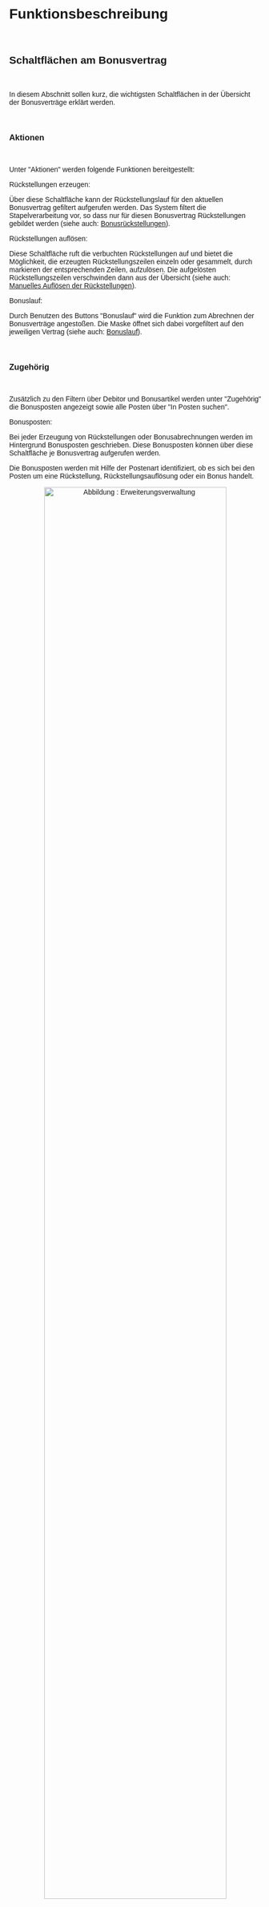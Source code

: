 <style>
body {
    font-family: "Century Gothic", "CenturyGothic", "AppleGothic", sans-serif;
}

@media print {
    body {
        -webkit-hyphens: auto;
        -moz-hyphens: auto;
        -ms-hyphens: auto;
    }
}
</style>


# Funktionsbeschreibung

<br>

## Schaltflächen am Bonusvertrag

<br>

In diesem Abschnitt sollen kurz, die wichtigsten Schaltflächen in der
Übersicht der Bonusverträge erklärt werden.

<br>

### Aktionen

<br>

Unter \"Aktionen\" werden folgende Funktionen bereitgestellt:

<!-- <div style="text-align: center;">
    <img src="../../images/Bonus/Bonus30.png" alt="Abbildung : Erweiterungsverwaltung" style="width: 85%; height: auto;">
    <figcaption>Abbildung 30: Bonus Vertrag - Aktionen </figcaption>
    <br>
</div> -->

Rückstellungen erzeugen:

Über diese Schaltfläche kann der Rückstellungslauf für den aktuellen
Bonusvertrag gefiltert aufgerufen werden. Das System filtert die
Stapelverarbeitung vor, so dass nur für diesen Bonusvertrag
Rückstellungen gebildet werden (siehe auch:
[Bonusrückstellungen](#bonusrückstellungen)).

Rückstellungen auflösen:

Diese Schaltfläche ruft die verbuchten Rückstellungen auf und bietet die
Möglichkeit, die erzeugten Rückstellungszeilen einzeln oder gesammelt,
durch markieren der entsprechenden Zeilen, aufzulösen. Die aufgelösten
Rückstellungszeilen verschwinden dann aus der Übersicht (siehe auch:
[Manuelles Auflösen der
Rückstellungen](#manuelles-auflösen-der-rückstellungen)).

Bonuslauf:

Durch Benutzen des Buttons \"Bonuslauf\" wird die Funktion zum Abrechnen
der Bonusverträge angestoßen. Die Maske öffnet sich dabei vorgefiltert
auf den jeweiligen Vertrag (siehe auch: [Bonuslauf](#bonuslauf)).

<br>

### Zugehörig

<br>

<!-- <div style="text-align: center;">
    <img src="../../images/Bonus/Bonus31.png" alt="Abbildung : Erweiterungsverwaltung" style="width: 85%; height: auto;">
    <figcaption>Abbildung 31: Bonus Vertrag - Zugehörig </figcaption>
    <br>
</div> -->

Zusätzlich zu den Filtern über Debitor und Bonusartikel werden unter
\"Zugehörig\" die Bonusposten angezeigt sowie alle Posten über \"In
Posten suchen\".

Bonusposten:

Bei jeder Erzeugung von Rückstellungen oder Bonusabrechnungen werden im
Hintergrund Bonusposten geschrieben. Diese Bonusposten können über diese
Schaltfläche je Bonusvertrag aufgerufen werden.

Die Bonusposten werden mit Hilfe der Postenart identifiziert, ob es sich
bei den Posten um eine Rückstellung, Rückstellungsauflösung oder ein
Bonus handelt. <br>

<div style="text-align: center;">
    <img src="../../images/Bonus/Bonus32.png" alt="Abbildung : Erweiterungsverwaltung" style="width: 85%; height: auto;">
    <figcaption>Abbildung 28: Bonusposten </figcaption>
    <br>
</div>

Beschreibung der einzelnen Felder der Bonuspostenübersicht: <br>

| Feld                               | Beschreibung                                                                                                                                                                                                                                                                                                                                                                                                                                     |
|------------------------------------|-------------------------------------------------------------------------------------------------------------------------------------------------------------------------------------------------------------------------------------------------------------------------------------------------------------------------------------------------------------------------------------------------------------------------------------------------|
| Lfd. Nr.                           | Dieses Feld identifiziert den Bonusposten mit einer einmaligen, fortlaufenden Nr.                                                                                                                                                                                                                                                                                                                                                                 |
| Vertrag                            | Dieses Feld wird mit der Vertragsnummer der Bonusvereinbarung gefüllt.                                                                                                                                                                                                                                                                                                                                                                            |
| Prozessnr.                         | Beim Anlegen eines Bonusvertrages wird automatisch eine Prozessnr. gezogen. Diese dient zur Identifizierung der gebuchten Sachposten als Bonus bzw. Rückstellung. Es wird die Prozessnr. des jeweiligen Vertrages in die Bonusposten geschrieben.                                                                                                                                                                                                   |
| Postenart                          | Dieses Feld definiert die Art des Postens anhand folgender Optionen:<br>Rückstellung<br>Rückstellungsauflösung<br>Bonusposten                                                                                                                                                                                                                                                                                                                     |
| Bonusvertragszeile                 | Für Bonusposten mit der Postenart „Bonus“ werden in diesem Feld die Zeilennr. der zughörigen Bonusregel erfasst. Anhand dieser Zeilennr. kann identifiziert werden, mit welcher Bonusstaffelung der Bonusposten erstellt wurde.                                                                                                                                                                                                                  |
| Debitor                            | Dieses Feld wird mit dem Debitor aus dem Bonusvertrag gefüllt.                                                                                                                                                                                                                                                                                                                                                                                    |
| Lief. an Code                      | Dieses Feld wird mit dem Lieferkontakt aus dem Bonusvertrag gefüllt.                                                                                                                                                                                                                                                                                                                                                                              |
| Datum                              | Dieses Datumsfeld bezieht sich auf das Buchungsdatum der jeweiligen Sachposten.                                                                                                                                                                                                                                                                                                                                                                   |
| Absatzmenge                        | Hier wird die Menge der einzelnen Belegzeile der Abrechnungsgutschrift eingetragen.                                                                                                                                                                                                                                                                                                                                                                |
| Rechnungsempfänger                 | Dieses Feld wird mit dem Rechnungsempfänger der Bonusvereinbarung gefüllt.  Als Rechnungsempfänger kann auch ein abweichender Debitor hinterlegt werden.                                                                                                                                                                                                                                                                                           |
| Basisbetrag                        | In diesem Feld wird der Basisbetrag (Bemessungsgrundlage) des Quellbeleges erfasst.                                                                                                                                                                                                                                                                                                                                                               |
| berechneter Betrag                 | Dieses Feld zeigt den Betrag auf Basis der berechneten Rückstellungen und Bonusläufe an. Nach der Erstellung der Rückstellung bzw. Bonus im Rückstellungsbuchblatt bzw. Bonusgutschrift können wertmäßige Änderungen vorgenommen werden. Daher muss der errechnete Betrag nicht gleich identisch sein mit dem gebuchten Betrag.                                                                                                                             |
| errechneter Betrag inkl. MwSt.     | In diesem Feld wird der errechnete Betrag inkl. der MwSt. erfasst, wenn der Rechnungsempfänger anhand seiner Stammdateneinrichtung MwSt.-pflichtig ist.                                                                                                                                                                                                                                                                                              |
| gebuchter Betrag                   | Dieses Feld wird erst mit einem Wert gefüllt, wenn die zugehörige Bonusgutschrift bzw. das Rückstellungsbuchblatt verbucht wurde.                                                                                                                                                                                                                                                                                                                   |
| Skontobetrag                       | Dieses Feld beinhaltet den berechneten Skontobetrag.                                                                                                                                                                                                                                                                                                                                                                                              |
| Quellbelegart                      | Dieses Feld gibt an, ob es sich beim Quellbeleg um eine Verkaufsrechnung oder Verkaufsgutschrift handelt.                                                                                                                                                                                                                                                                                                                                         |
| Quellbelegnr.                      | In diesem Feld wird die Belegnr. des Quellbeleges hinterlegt.                                                                                                                                                                                                                                                                                                                                                                                     |
| Quellbelegzeilennr.                | Mit Hilfe dieses Feldes kann die Rechnungszeile bzw. Gutschriftzeile des Quellbeleges identifiziert werden.                                                                                                                                                                                                                                                                                                                                        |
| Bonusbelegtyp                      | Handelt es sich um ein Bonusposten mit der Postenart "Bonus“ wird in diesem Feld „Verkaufsgutschrift“ als Belegart hinterlegt.                                                                                                                                                                                                                                                                                                                    |
| Bonusbelegnummer                   | Handelt es sich um ein Bonusposten mit der Postenart "Bonus" wird in diesem Feld die Belegnr. der Bonusgutschrift erfasst.                                                                                                                                                                                                                                                                                                                        |
| Bonusbelegzeilen                   | Mit Hilfe des Feldes Bonusbelegzeilennr. kann identifiziert werden, in welcher Gutschriftzeile sich dieser Bonusposten in der Bonusgutschrift befindet.                                                                                                                                                                                                                                                                                            |
| Zuweisungsbelegart                 | In diesem Feld wird die Zuweisungsbelegart hinterlegt.                                                                                                                                                                                                                                                                                                                                                                                            |
| Zuweisungsbelegnummer              | Handelt es sich um ein Bonusposten mit der Postenart ‚Bonus‘ wird in diesem Feld die Zuweisungsbelegnummer der Bonusgutschrift erfasst.                                                                                                                                                                                                                                                                                                           |
| Zuweisungsbeleg-zeilennummer       | Mit Hilfe des Feldes Zuweisungsbelegzeilennummer kann identifiziert werden, in welcher Gutschriftzeile sich dieser Bonusposten in der Bonusgutschrift befindet.                                                                                                                                                                                                                                                                                     |
| Sachposten Lfd. Nr.                | Werden die Bonusposten mit der Postenart "Rückstellung" und "Rückstellungsauflösung" gebucht, wird dieses Feld mit der Lfd. Nr. des zugehörigen Sachpostens verknüpft.<br><br>**Hinweis:**<br>Dieses Feld wird nicht bei der Postenart "Bonus" gefüllt. Hier dient die Belegnr. der Bonusgutschrift als Nachweis.                                                                                                                                       |
| Storniert                          | Wird ein Bonusposten mit der Postenart "Rückstellung" durch ein Bonusposten mit der Postenart "Rückstellungsauflösung" aufgelöst, wird im Feld "Storniert" ein Häkchen gesetzt.                                                                                                                                                                                                                                                                     |
| Storniert durch Lfd. Nr.           | Durch die Lfd. Nr. in diesem Feld kann identifiziert werden, mit welchem Bonusposten die Rückstellung aufgelöst wurde.                                                                                                                                                                                                                                                                                                                             |
| Bonusbeleg gelöscht                | Gibt an, ob das Bonusdokument gelöscht wurde. Dies ist möglich, solange die Verkaufsgutschrift der Bonusabrechnung noch nicht gebucht ist.                                                                                                                                                                                                                                                                                                         |

<br>

Posten suchen:

Über \"Posten suchen\" werden wie gewohnt die erstellten Posten und
Belege aufgerufen.

Als Filter gilt hier die \"Prozessnr.\" <br>

<div style="text-align: center;">
    <img src="../../images/Bonus/Bonus33.png" alt="Abbildung : Erweiterungsverwaltung" style="width: 85%; height: auto;">
    <figcaption>Abbildung 29: Posten suchen </figcaption>
</div>

<br>

## Bonusrückstellungen

<br>

Bonusrückstellungen werden monatlich vor der eigentlichen
Bonusabrechnung erstellt. Der Anwender gibt den Zeitraum für die
Rückstellungen ein. Anhand von Filtereinstellungen kann der
Rückstellungslauf auf einzelne Verträge, Debitoren oder
Abrechnungsintervall eingegrenzt werden.

Die Funktion durchläuft alle relevanten Belege. Je Vertrag werden alle
Umsätze aus Rechnungen und Gutschriften der Periode summiert und mit dem
Rückstellungsprozentsatz des Vertrages bewertet bzw. ein Festbetrag je
Vertrag herangezogen.

Über die Suche \"Bonusrückstellungslauf\" erfassen: <br>

<div style="text-align: center;">
    <img src="../../images/Bonus/Bonus34.png" alt="Abbildung : Erweiterungsverwaltung" style="width: 85%; height: auto;">
    <figcaption>Abbildung 30: Bonusrückstellungslauf </figcaption>
</div>

Über die Bonusvertragskarte:

<!-- <div style="text-align: center;">
    <img src="../../images/Bonus/Bonus35.png" alt="Abbildung : Erweiterungsverwaltung" style="width: 85%; height: auto;">
    <figcaption>Abbildung 35: Bonusvertragskarte - Rückstellungen erzeugen </figcaption>
</div> -->

<br>

### Mit Rückstellungsmodus ‚Buchblattzeilen

<br>

Im Fibu-Buchblatt für Bonusrückstellungen, wird je Vertrag eine
Buchungszeile mit dem ermittelten Rückstellungsbetrag, den hinterlegten
Konten aus der Debitorenbuchungsgruppe und der Prozessnr. des Vertrages
erstellt.

Die Buch.-Blattzeilendimension werden entweder aus den Belegzeilen (bei
den Rückstellungsarten % vom Umsatz und Betrag je Einheit) oder aus den
Vertragsdimensionen (bei der Rückstellungsart Betrag in MW) übergeben.
Das Buchblatt wird anschließend manuell gebucht. <br>

<div style="text-align: center;">
    <img src="../../images/Bonus/Bonus36.png" alt="Abbildung : Erweiterungsverwaltung" style="width: 85%; height: auto;">
    <figcaption>Abbildung 31: FiBu Buch.-Blätter Rückstellung </figcaption>
    <br>
</div>

Das Buchblatt wird anschließend manuell gebucht.

Für alle Verträge, die in den Rückstellungen eingegangen sind, wird das
Periodenende in das Feld „Letzte Rückstellung am" in der
Bonusvertragskarte übernommen.

Das Feld ist zu entfernen, wenn der Rückstellungslauf erneut ausgerufen
werden muss. <br>

<div style="text-align: center;">
    <img src="../../images/Bonus/Bonus37.png" alt="Abbildung : Erweiterungsverwaltung" style="width: 85%; height: auto;">
    <figcaption>Abbildung 32: Bonusvertragskarte - letzte Rückstellung am </figcaption>
    <br>
</div>

> [!NOTE]
> Am Bonusvertrag werden mit jedem Aufruf zum Rückstellungslauf, Bonusposten erzeugt, auch wenn diese doppelt aufgerufen werden.


Bei Rückstellungen, welche gebucht wurden, ist das Feld \"Sachposten
lfd. Nummer\" an den Bonusposten entsprechend gefüllt. Nur diese Posten
werden bei der Auflösung der Rückstellungen berücksichtigt. <br>

<div style="text-align: center;">
    <img src="../../images/Bonus/Bonus38.png" alt="Abbildung : Erweiterungsverwaltung" style="width: 85%; height: auto;">
    <figcaption>Abbildung 33: Bonusposten</figcaption>
</div>

<br>

### Mit Rückstellungsmodus‚ Gutschrift

<br>

Bei dieser Variante ist die Verfahrensweise identisch, jedoch entsteht
nach dem Rückstellungslauf kein gefülltes Buchblatt, sondern es wird
eine Gutschrift im System vorerfasst. Das Erzeugen der Rückstellungen
erfolgt dabei über denselben Button \"Rückstellungen erzeugen\". Nach
Angabe des gewünschten Rückstellungszeitraums, werden die Rückstellungen
erzeugt und danach in einer Gutschrift als Zu-/ Abschläge dargestellt.
Als Debitor für die Rückstellungsbildungs- und Auflösungsbelege ist ein
interner statistischer Debitor angelegt werden (siehe auch: [Anlegen des
internen
Debitors](file:///H:\App%20Bonus\Doku%20LIS%20Bonusmodul%20v1.0_2017.docx#_Anlegen_des_internen)),
welcher an der Bonusvertragskarte eingetragen werden muss. Dieser sollte
interne statistische Buchungsgruppen besitzen, die, insofern sie noch
nicht anderweitig benötigt worden sind, angelegt werden müssen.

> [!NOTE]
> Bei dieser Rückstellungsvariante erzeugt das Modul anstelle von Buchblattzeilen; Verkaufsgutschriften mit einem eigenen Nummernkreis. In diesen Gutschriften werden Zu/Abschläge zur Rückstellungsermittlung verwendet. Der Vorteil dieser Variante ist, dass die Zu/Abschlagszeilen Wertposten erzeugen, welche sich auf Artikelbewegungen beziehen.

Die gebildeten Rückstellungen werden im Anschluss an den
Rückstellungslauf in einer Verkaufsgutschrift dargestellt und können
dann verbucht werden.

Prüfen Sie vor dem Verbuchen das Buchungsdatum. Es wird das Arbeitsdatum
vorgeschlagen und muss bei Bedarf geändert werden. <br>

<div style="text-align: center;">
    <img src="../../images/Bonus/Bonus39.png" alt="Abbildung : Erweiterungsverwaltung" style="width: 85%; height: auto;">
    <figcaption>Abbildung 34: Bonusrückstellung - Verkaufsgutschrift </figcaption>
    <br>
</div>

> [!NOTE]
> Sollte hier eine Verkaufsgutschrift erstellt worden sein, welche falsch ist, kann dieser Beleg gelöscht werden. Im Anschluss kann der Rückstellungslauf erneut aufgerufen werden. Das Feld \"letzte Rückstellung am\" ist an der Bonusvertragskarte vorab zu entfernen.

Über die Schaltfläche \"In Posten suchen\" an der Bonusvertragskarte
kann die erstellte Verkaufsgutschrift aufgerufen werden. <br>

<!-- <div style="text-align: center;">
    <img src="../../images/Bonus/Bonus40.png" alt="Abbildung : Erweiterungsverwaltung" style="width: 85%; height: auto;">
    <figcaption>Abbildung 40: In Posten suchen </figcaption>
    <br>
</div> -->

<div style="text-align: center;">
    <img src="../../images/Bonus/Bonus41.png" alt="Abbildung : Erweiterungsverwaltung" style="width: 85%; height: auto;">
    <figcaption>Abbildung 35: Posten suchen </figcaption>
    <br>
</div>

Gutschrift:

<div style="text-align: center;">
    <img src="../../images/Bonus/Bonus42.png" alt="Abbildung : Erweiterungsverwaltung" style="width: 85%; height: auto;">
    <figcaption>Abbildung 36: Gutschrift </figcaption>
</div>

<br>

## Bonuslauf

<br>

Unter Berücksichtigung der Filtereinstellungen im Bonuslauf und dem
Abrechnungsintervall aus der Vertragskarte, werden alle Rechnungs- und
Gutschriftzeilen des Zeitraums herangezogen, welche zusätzlich auf
Relevanz der entsprechenden Vertragsbedingungen (Bonusstaffeln) geprüft
werden. Je Debitor und Lieferadresscode wird eine Bonusgutschrift für
den Bonusempfänger erstellt.

Der Bonus wird in der Belegzeile als Zu-/ Abschläge dargestellt.

Mit den Bonuslauf wird automatisch die Auflösung der Rückstellungen
erstellt.

Der Bonuslauf kann über einen Vertrag gestartet Suche oder die Suche
gestartet werden.

<!-- <div style="text-align: center;">
    <img src="../../images/Bonus/Bonus43.png" alt="Abbildung : Erweiterungsverwaltung" style="width: 85%; height: auto;">
    <figcaption>Abbildung 43: Vertragskarte - Bonuslauf </figcaption>
    <br>
</div> -->

Es wird der Zeitraum zur Berechnung sowie das Buchungsdatum zur
Auflösung der Rückstellungen erfasst. <br>

<div style="text-align: center;">
    <img src="../../images/Bonus/Bonus44.png" alt="Abbildung : Erweiterungsverwaltung" style="width: 85%; height: auto;">
    <figcaption>Abbildung 37: Bonuslauf </figcaption>
</div>

<br>

### Bonuslauf mit Rückstellungsmodus \"Buchblattzeilen\"

<br>

Mit Durchführung des Bonuslaufs werden diese Posten automatisch
storniert, falls dies in der Einrichtung so hinterlegt worden ist. <br>

<div style="text-align: center;">
    <img src="../../images/Bonus/Bonus45.png" alt="Abbildung : Erweiterungsverwaltung" style="width: 85%; height: auto;">
    <figcaption>Abbildung 38: Sachposten zur automatischen Auflösung der Rückstellungen </figcaption>
    <br>
</div>

Die Verkaufsgutschrift für die Bonusabrechnung wird erstellt. <br>

> [!Important]
> Vor dem Buchen der Bonusgutschrift ist das Buchungsdatum zu prüfen. Es wird hier das Arbeitsdatum vorgeschlagen.

<div style="text-align: center;">
    <img src="../../images/Bonus/Bonus46.png" alt="Abbildung : Erweiterungsverwaltung" style="width: 85%; height: auto;">
    <figcaption>Abbildung 39: erstellte Bonus Verkaufsgutschrift </figcaption>
    <br>
</div>

Mit dem Buchen der Rückstellungsauflösung werden die Rückstellungsposten
mit \"Storniert\" gekennzeichnet. <br>

<div style="text-align: center;">
    <img src="../../images/Bonus/Bonus47.png" alt="Abbildung : Erweiterungsverwaltung" style="width: 85%; height: auto;">
    <figcaption>Abbildung 40: Rückstellungsposten mit "Storniert" gekennzeichnet</figcaption>
    <br>
</div>

In der Bonusvertragskarte wird das Datum „Letzte Abrechnung am" gefüllt. <br>

<div style="text-align: center;">
    <img src="../../images/Bonus/Bonus48.png" alt="Abbildung : Erweiterungsverwaltung" style="width: 85%; height: auto;">
    <figcaption>Abbildung 41: Bonusvertragskarte</figcaption>
</div>

<br>

### Bonuslauf mit Rückstellungsmodus \"Gutschrift\"

<br>

Beim Bonuslauf mit Rückstellungsmodus \"Gutschrift\" wird sowohl eine
Verkaufsgutschrift zum Verbuchen der Bonusauszahlung, sowie eine
Verkaufsrechnung erstellt, um die erzeugten Rückstellungen aufzulösen.

Es öffnet sich die Verkaufsgutschrift für die Bonusabrechnung. Als
Bonusabrechnungsbeleg muss die erstellte Verkaufsgutschrift geprüft und
gebucht werden. <br>

<div style="text-align: center;">
    <img src="../../images/Bonus/Bonus49.png" alt="Abbildung : Erweiterungsverwaltung" style="width: 85%; height: auto;">
    <figcaption>Abbildung 42: Verkaufsgutschrift Bonusabrechnung </figcaption>
    <br>
</div>

Die Verkaufsrechnung, zur Auflösung der gebuchten Rückstellungen, wird
mit dem internen Verrechnungsdebitor gefüllt und muss manuell verbucht
werden. <br>

<div style="text-align: center;">
    <img src="../../images/Bonus/Bonus50.png" alt="Abbildung : Erweiterungsverwaltung" style="width: 85%; height: auto;">
    <figcaption>Abbildung 43: Verkaufsrechnung Rückstellungsauflösung </figcaption>
    <br>
</div>

Nachdem die Verkaufsrechnung zur Rückstellungsauflösung verbucht worden
ist, werden die zum Vertrag gehörenden Rückstellungsposten mit
\"Storniert\" gekennzeichnet.

<br>

### Manuelles Auflösen der Rückstellungen

<br>

In manchen Fällen kann es notwendig sein, dass einzelne Rückstellungen
oder Rückstellungen basierend auf einem bestimmten Beleg, schon vor dem
eigentlichen Bonuslauf aufgelöst werden. Dies kann manuell in einem
Vertrag über \"Aktionen\" / \"Rückstellungen auflösen\" vorgenommen
werden.

<!-- <div style="text-align: center;">
    <img src="../../images/Bonus/Bonus51.png" alt="Abbildung : Erweiterungsverwaltung" style="width: 85%; height: auto;">
    <figcaption>Abbildung 51: Rückstellungen auflösen </figcaption>
    <br>
</div> -->

Daraufhin öffnet sich eine Übersicht, in der alle gebuchten
Rückstellungen angezeigt werden. Diese können einzeln oder zeilenweise
durch Markieren der gewünschten Zeilen, ausgewählt werden. <br>

<div style="text-align: center;">
    <img src="../../images/Bonus/Bonus52.png" alt="Abbildung : Erweiterungsverwaltung" style="width: 85%; height: auto;">
    <figcaption>Abbildung 44: Bonusrückstellungen auflösen </figcaption>
    <br>
</div>

Es werden die aufzulösenden Rückstellungposten markiert. Über den Button
\"Aktionen\"/ \"Rückstellungen auflösen\" werden die Werte
bereitgestellt. <br>

<div style="text-align: center;">
    <img src="../../images/Bonus/Bonus53.png" alt="Abbildung : Erweiterungsverwaltung" style="width: 85%; height: auto;">
    <figcaption>Abbildung 45: Posten zum Auflösen markiert </figcaption>
    <br>
</div>

<div style="text-align: center;">
    <img src="../../images/Bonus/Bonus54.png" alt="Abbildung : Erweiterungsverwaltung" style="width: 85%; height: auto;">
    <figcaption>Abbildung 46: Info zur Auflösung </figcaption>
    <br>
</div>

Es wird je nach Rückstellungsmodus ein Buchblatt bzw. eine
Verkaufsrechnung erzeugt. <br>

> [!Important]
> Als Buchungsdatum wird das Arbeitsdatum verwendet. Dieses bitte im vor dem Buchen prüfen und bei Bedarf ändern, ggf. auch die Beschreibung. <br>

<div style="text-align: center;">
    <img src="../../images/Bonus/Bonus55.png" alt="Abbildung : Erweiterungsverwaltung" style="width: 85%; height: auto;">
    <figcaption>Abbildung 47: manuelles Auflösen der Rückstellung Verkaufsrechnung
(Gutschriftsmodus) </figcaption>
</div>

<br>

## Auswertungsmöglichkeiten

<br>

### Fibujournal

<br>

Um zu analysieren, was das System im Hintergrund gebucht hat, kann das
Fibujournal aufgerufen werden. <br>

<div style="text-align: center;">
    <img src="../../images/Bonus/Bonus56.png" alt="Abbildung : Erweiterungsverwaltung" style="width: 85%; height: auto;">
    <figcaption>Abbildung 48: Fibujournale </figcaption>
</div>

<br>

### Prozessnummer 

<br>

Des Weiteren können die Posten nach der \"Prozessnr.\" gefiltert werden. <br>

<div style="text-align: center;">
    <img src="../../images/Bonus/Bonus57.png" alt="Abbildung : Erweiterungsverwaltung" style="width: 85%; height: auto;">
    <figcaption>Abbildung 49: Sachposten Prozessnr. </figcaption>
</div>

<br>

### Rückstellungsprotokoll

<br>

Das Protokoll über Rückstellungen kann von einem Vertrag aus oder über
die \"Suche\" (Rückstellungen) aufgerufen werden. Dieses wird gedruckt,
solange ausschließlich Rückstellungsposten an einem Vertrag zu vorhanden
sind. <br>

<!-- <div style="text-align: center;">
    <img src="../../images/Bonus/Bonus58.png" alt="Abbildung : Erweiterungsverwaltung" style="width: 85%; height: auto;">
    <figcaption>Abbildung 50: Berichte - Rückstellungen </figcaption>
    <br>
</div> -->

<div style="text-align: center;">
    <img src="../../images/Bonus/Bonus59.png" alt="Abbildung : Erweiterungsverwaltung" style="width: 85%; height: auto;">
    <figcaption>Abbildung 50: Bericht Bonusrückstellungen </figcaption>
</div>

<br>

### Bonusprotokoll

<br>

Das Bonusprotokoll kann von einem Vertrag aus oder über die \"Suche\"
aufgerufen werden. <br>

<div style="text-align: center;">
    <img src="../../images/Bonus/Bonus60.png" alt="Abbildung : Erweiterungsverwaltung" style="width: 85%; height: auto;">
    <figcaption>Abbildung 51: Bonusprotokoll </figcaption>
    <br>
</div>

<div style="text-align: center;">
    <img src="../../images/Bonus/Bonus61.png" alt="Abbildung : Erweiterungsverwaltung" style="width: 85%; height: auto;">
    <figcaption>Abbildung 52: Ausschnitt Bonusprotokoll </figcaption>
    <br>
</div>